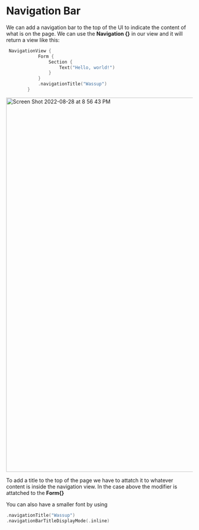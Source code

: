 # Navigation Bar

We can add a navigation bar to the top of the UI to indicate the content of what is on the page. We can use the **Navigation {}** in our view and it will 
return a view like this:

``` swift
 NavigationView {
            Form {
                Section {
                    Text("Hello, world!")
                }
            }
            .navigationTitle("Wassup")
        }
```


<img width="1009" alt="Screen Shot 2022-08-28 at 8 56 43 PM" src="https://user-images.githubusercontent.com/64448202/187103208-7f2569fb-7831-4c54-be9e-9ce0f198198c.png">


To add a title to the top of the page we have to attatch it to whatever content is inside the navigation view. In the case above the modifier is attatched to the **Form{}** 

You can also have a smaller font by using 

``` swift
.navigationTitle("Wassup")
.navigationBarTitleDisplayMode(.inline)
```



